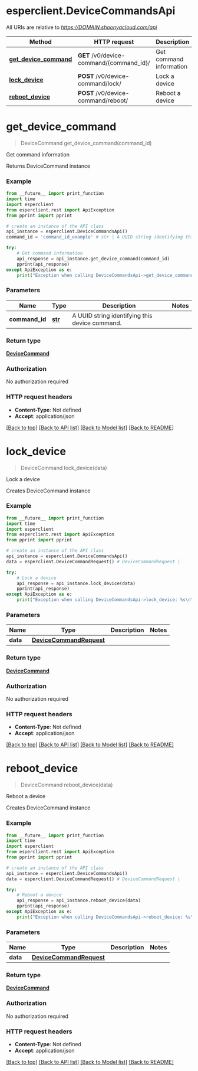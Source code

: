 # esperclient.DeviceCommandsApi

All URIs are relative to *https://DOMAIN.shoonyacloud.com/api*

Method | HTTP request | Description
------------- | ------------- | -------------
[**get_device_command**](DeviceCommandsApi.md#get_device_command) | **GET** /v0/device-command/{command_id}/ | Get command information
[**lock_device**](DeviceCommandsApi.md#lock_device) | **POST** /v0/device-command/lock/ | Lock a device
[**reboot_device**](DeviceCommandsApi.md#reboot_device) | **POST** /v0/device-command/reboot/ | Reboot a device


# **get_device_command**
> DeviceCommand get_device_command(command_id)

Get command information

Returns DeviceCommand instance

### Example
```python
from __future__ import print_function
import time
import esperclient
from esperclient.rest import ApiException
from pprint import pprint

# create an instance of the API class
api_instance = esperclient.DeviceCommandsApi()
command_id = 'command_id_example' # str | A UUID string identifying this device command.

try:
    # Get command information
    api_response = api_instance.get_device_command(command_id)
    pprint(api_response)
except ApiException as e:
    print("Exception when calling DeviceCommandsApi->get_device_command: %s\n" % e)
```

### Parameters

Name | Type | Description  | Notes
------------- | ------------- | ------------- | -------------
 **command_id** | [**str**](.md)| A UUID string identifying this device command. | 

### Return type

[**DeviceCommand**](DeviceCommand.md)

### Authorization

No authorization required

### HTTP request headers

 - **Content-Type**: Not defined
 - **Accept**: application/json

[[Back to top]](#) [[Back to API list]](../README.md#documentation-for-api-endpoints) [[Back to Model list]](../README.md#documentation-for-models) [[Back to README]](../README.md)

# **lock_device**
> DeviceCommand lock_device(data)

Lock a device

Creates DeviceCommand instance

### Example
```python
from __future__ import print_function
import time
import esperclient
from esperclient.rest import ApiException
from pprint import pprint

# create an instance of the API class
api_instance = esperclient.DeviceCommandsApi()
data = esperclient.DeviceCommandRequest() # DeviceCommandRequest | 

try:
    # Lock a device
    api_response = api_instance.lock_device(data)
    pprint(api_response)
except ApiException as e:
    print("Exception when calling DeviceCommandsApi->lock_device: %s\n" % e)
```

### Parameters

Name | Type | Description  | Notes
------------- | ------------- | ------------- | -------------
 **data** | [**DeviceCommandRequest**](DeviceCommandRequest.md)|  | 

### Return type

[**DeviceCommand**](DeviceCommand.md)

### Authorization

No authorization required

### HTTP request headers

 - **Content-Type**: Not defined
 - **Accept**: application/json

[[Back to top]](#) [[Back to API list]](../README.md#documentation-for-api-endpoints) [[Back to Model list]](../README.md#documentation-for-models) [[Back to README]](../README.md)

# **reboot_device**
> DeviceCommand reboot_device(data)

Reboot a device

Creates DeviceCommand instance

### Example
```python
from __future__ import print_function
import time
import esperclient
from esperclient.rest import ApiException
from pprint import pprint

# create an instance of the API class
api_instance = esperclient.DeviceCommandsApi()
data = esperclient.DeviceCommandRequest() # DeviceCommandRequest | 

try:
    # Reboot a device
    api_response = api_instance.reboot_device(data)
    pprint(api_response)
except ApiException as e:
    print("Exception when calling DeviceCommandsApi->reboot_device: %s\n" % e)
```

### Parameters

Name | Type | Description  | Notes
------------- | ------------- | ------------- | -------------
 **data** | [**DeviceCommandRequest**](DeviceCommandRequest.md)|  | 

### Return type

[**DeviceCommand**](DeviceCommand.md)

### Authorization

No authorization required

### HTTP request headers

 - **Content-Type**: Not defined
 - **Accept**: application/json

[[Back to top]](#) [[Back to API list]](../README.md#documentation-for-api-endpoints) [[Back to Model list]](../README.md#documentation-for-models) [[Back to README]](../README.md)

